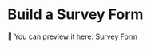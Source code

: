 # Build a Survey Form

💾 You can preview it here: [Survey Form](https://lyndoncortez.github.io/batch5-activities/Day%208-SurveyForm/index.html)
<br>
<br>
<ing src="https://github.com/lyndoncortez/batch5-activities/blob/main/Day%208-SurveyForm/screenshot.png?raw=true">
